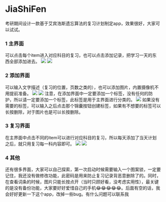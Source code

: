 # JiaShiFen
考研期间设计一款基于艾宾浩斯遗忘算法的复习计划制定app，效果很好，大家可以试试。
### 1 主界面
可以点击每个item进入对应科目的复习，也可以点击添加记录，把学习一天的东西全部添加进去。
![](https://github.com/vailing/JiaShiFen/blob/master/image/1.jpg) ![](https://github.com/vailing/JiaShiFen/blob/master/image/2.jpg)

### 2 添加界面
可以输入文字描述（复习的位置，页数之类的），也可以添加图片，内置摄像机不用提前准备。
![](https://github.com/vailing/JiaShiFen/blob/master/image/3.jpg) ![](https://github.com/vailing/JiaShiFen/blob/master/image/4.jpg)
注意，在添加界面中一定要添加一个标签，没有任何的防护，所以请一定要添加一个标签，此标签是用于主界面进行分类的。
![](https://github.com/vailing/JiaShiFen/blob/master/image/5.jpg)
如果没有需要的标签，可以输入之后点击那个锦囊按钮创建标签，如果有不想要的标签可以长按删除，对于图片也是可以长按删除。

### 3 复习界面
在主界面中点击不同的item可以进行对应科目的复习，所以每天添加了当天计划之后，就只用复习每一科内容即可。
![](https://github.com/vailing/JiaShiFen/blob/master/image/6.jpg) ![](https://github.com/vailing/JiaShiFen/blob/master/image/7.jpg)

### 4 其他
还有很多界面，大家可以自己探索，第一次启动时候需要输入一个图案锁，一定要记住，我还没有做修改功能，此密码是用来防止复习记录背恶意删除了的。同时，在查看词条的时候，图片只能长按点开（当时只顾好看，没考虑实用性），最关键的是没有备份功能，大家要好好爱惜自己的手机😂😂😂😂😂。后面有空的话，我会好好更新一下这个app，改掉一些bug。有什么问题可以联系我

